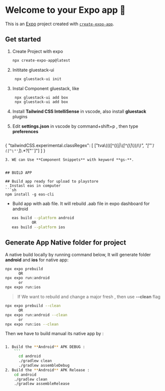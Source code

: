 # Welcome to your Expo app 👋

This is an [Expo](https://expo.dev) project created with [`create-expo-app`](https://www.npmjs.com/package/create-expo-app).

## Get started

1. Create Project with expo

   ```bash
   npx create-expo-app@latest
   ```

2. Inititate gluestack-ui

   ```bash
    npx gluestack-ui init
   ```
2. Instal Component gluestack, like 

   ```bash
    npx gluestack-ui add box
    npx gluestack-ui add box
   ```
2. Install **Tailwind CSS IntelliSense** in vscode, also install **gluestack** plugins

2. Edit **settings.json** in vscode by command+shift+p , then type **preferences**

   ```bash
  {
    "tailwindCSS.experimental.classRegex": [
      ["tva\\((([^()]*|\\([^()]*\\))*)\\)", "[\"'`]([^\"'`]*).*?[\"'`]"]
    ]
  }
   ```
3. WE can Use **Component Snippets** with keyword **gs-**. 


## BUILD APP

## Build app ready for upload to playstore
- Instasl eas in computer
```sh
   npm install -g eas-cli
```
- Build app with aab file. It will rebuild .aab file in expo dashboard for android
```sh
   eas build --platform android
            OR
   eas build --platform ios
```

## Generate App Native folder for project
A native build locally by running command below, It will generate folder **android** and **ios** for native app:
```sh
npx expo prebuild
      OR
npx expo run:android
      or
npx expo run:ios
```

>
> If We want to rebuild and change a major fresh , then use **--clean** flag

```sh
npx expo prebuild --clean
      OR
npx expo run:android --clean
      or
npx expo run:ios --clean
```

Then we have to build manual its native app by :
```sh

1. Build the **Android** APK DEBUG :
    ```
      cd android
      ./gradlew clean
      ./gradlew assembleDebug
2. Build the **Android** APK Release :
    cd android
    ./gradlew clean
    ./gradlew assembleRelease

```